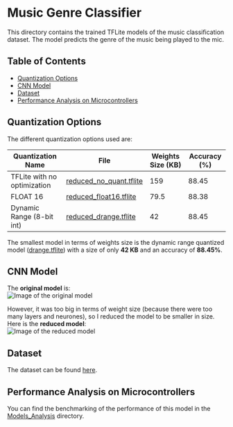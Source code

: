 # Music Genre Classifier
This directory contains the trained TFLite models of the music classification dataset. The model predicts the genre of the music being played to the mic.

## Table of Contents
*   [Quantization Options](https://github.com/efabless-ML-SoC/SoC-FPGA-ML/blob/master/Models/MusicClassifier#quantization-options)
*   [CNN Model](https://github.com/efabless-ML-SoC/SoC-FPGA-ML/blob/master/Models/MusicClassifier#cnn-model)
*   [Dataset](https://github.com/efabless-ML-SoC/SoC-FPGA-ML/blob/master/Models/MusicClassifier#dataset)
*   [Performance Analysis on Microcontrollers](https://github.com/efabless-ML-SoC/SoC-FPGA-ML/blob/master/Models/MusicClassifier#performanceanalysis-on-microcontrollers)

## Quantization Options
The different quantization options used are:

|Quantization Name| File| Weights Size (KB) | Accuracy (%)
|-----------------|-----|--------------|-------------|
|TFLite with no optimization|[reduced_no_quant.tflite](https://github.com/efabless-ML-SoC/SoC-FPGA-ML/blob/master/MusicClassifier/reduced_no_quant.tflite)| 159 | 88.45
|FLOAT 16|[reduced_float16.tflite](https://github.com/efabless-ML-SoC/SoC-FPGA-ML/blob/master/MusicClassifier/reduced_float16.tflite)| 79.5 | 88.38
|Dynamic Range (8-bit int)|[reduced_drange.tflite](https://github.com/efabless-ML-SoC/SoC-FPGA-ML/blob/master/MusicClassifier/reduced_drange.tflite)| 42 | 88.45

The smallest model in terms of weights size is the dynamic range quantized model ([drange.tflite](https://github.com/efabless-ML-SoC/SoC-FPGA-ML/blob/master/MusicClassifier/drange.tflite)) with a size of only **42 KB** and an accuracy of **88.45%**.

## CNN Model
The **original model** is:</br>
![Image of the original model](https://github.com/efabless-ML-SoC/SoC-FPGA-ML/blob/master/Models/MusicClassifier/original_model.png)

However, it was too big in terms of weight size (because there were too many layers and neurones), so I reduced the model to be smaller in size. Here is the **reduced model**:</br>
![Image of the reduced model](https://github.com/efabless-ML-SoC/SoC-FPGA-ML/blob/master/Models/MusicClassifier/reduced_model.png)

## Dataset
The dataset can be found [here](https://www.kaggle.com/andradaolteanu/gtzan-dataset-music-genre-classification).

## Performance Analysis on Microcontrollers
You can find the benchmarking of the performance of this model in the [Models_Analysis](https://github.com/efabless-ML-SoC/SoC-FPGA-ML/tree/master/Models_Analysis) directory.
